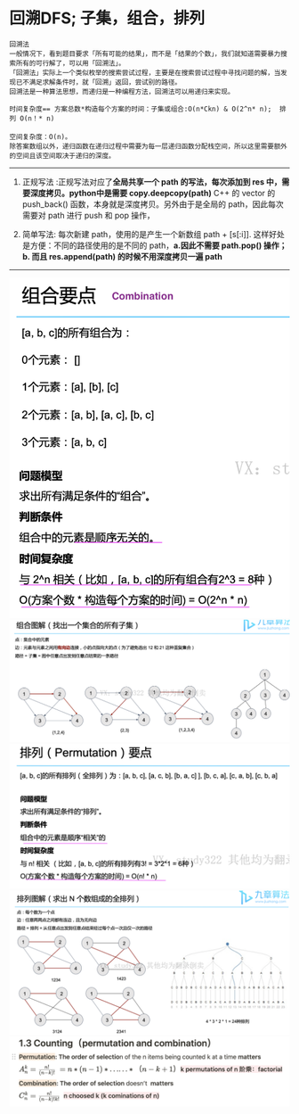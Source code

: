 # 回溯DFS; 子集，组合，排列
```
回溯法
一般情况下，看到题目要求「所有可能的结果」，而不是「结果的个数」，我们就知道需要暴力搜索所有的可行解了，可以用「回溯法」。
「回溯法」实际上一个类似枚举的搜索尝试过程，主要是在搜索尝试过程中寻找问题的解，当发现已不满足求解条件时，就「回溯」返回，尝试别的路径。
回溯法是一种算法思想，而递归是一种编程方法，回溯法可以用递归来实现。
```
```
时间复杂度== 方案总数*构造每个方案的时间：子集或组合:O(n*Ckn) & O(2^n* n);  排列 O(n！* n) 

空间复杂度：O(n)。
除答案数组以外，递归函数在递归过程中需要为每一层递归函数分配栈空间，所以这里需要额外的空间且该空间取决于递归的深度。
```
*******
1. 正规写法 :正规写法对应了**全局共享一个 path 的写法，每次添加到 res 中，需要深度拷贝。python中是需要 copy.deepcopy(path)**
C++ 的 vector 的 push_back() 函数，本身就是深度拷贝。另外由于是全局的 path，因此每次需要对 path 进行 push 和 pop 操作，

2. 简单写法: 每次新建 path，使用的是产生一个新数组 path + [s[:i]]. 这样好处是方便：不同的路径使用的是不同的 path，**a.因此不需要 path.pop() 操作；b. 而且 res.append(path) 的时候不用深度拷贝一遍 path**
*******
![a](https://github.com/SSRRBB/Leetcode/blob/main/Images/361.png)
![a](https://github.com/SSRRBB/Leetcode/blob/main/Images/362.png)
![a](https://github.com/SSRRBB/Leetcode/blob/main/Images/363.png)
![a](https://github.com/SSRRBB/Leetcode/blob/main/Images/364.png)
![a](https://github.com/SSRRBB/Leetcode/blob/main/Images/365.png)
